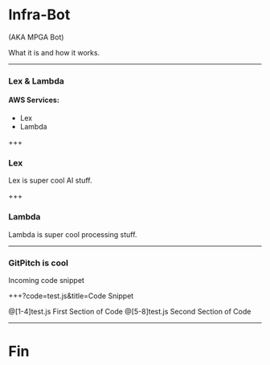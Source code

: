 # Infra-Bot
(AKA MPGA Bot)

What it is and how it works.

---
### Lex & Lambda
#### AWS Services:
- Lex
- Lambda

+++
### Lex

Lex is super cool AI stuff.

+++
### Lambda

Lambda is super cool processing stuff.

---
### GitPitch is cool

Incoming code snippet

+++?code=test.js&title=Code Snippet

@[1-4]test.js First Section of Code
@[5-8]test.js Second Section of Code

---
# Fin